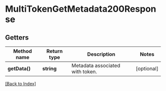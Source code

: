 # MultiTokenGetMetadata200Response

## Getters

Method name | Return type | Description | Notes
------------ | ------------- | ------------- | -------------
**getData()** | **string** | Metadata associated with token. | [optional]

[[Back to Index]](../index.md)
